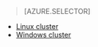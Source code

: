 > [AZURE.SELECTOR]
- [Linux cluster](/documentation/articles/hdinsight-hadoop-run-samples-linux/)
- [Windows cluster](/documentation/articles/hdinsight-run-samples/)

<!---HONumber=67-->